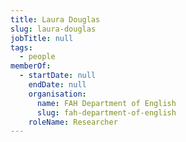 ```yaml
---
title: Laura Douglas
slug: laura-douglas
jobTitle: null
tags:
  - people
memberOf:
  - startDate: null
    endDate: null
    organisation:
      name: FAH Department of English
      slug: fah-department-of-english
    roleName: Researcher
---
```

